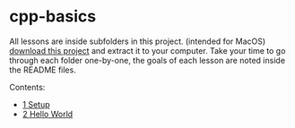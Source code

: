 # cpp-basics
All lessons are inside subfolders in this project. (intended for MacOS)
[download this project](https://github.com/hgroenenboom/cpp-basics/archive/refs/heads/main.zip) and extract it to your computer.
Take your time to go through each folder one-by-one, the goals of each lesson are noted inside the README files. 

Contents:
- [1 Setup](./1/)
- [2 Hello World](./2/)
